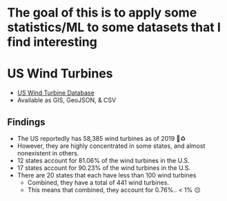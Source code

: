 # The goal of this is to apply some statistics/ML to some datasets that I find interesting

# US Wind Turbines 
- [US Wind Turbine Database](https://eerscmap.usgs.gov/uswtdb/data/)
- Available as GIS, GeoJSON, & CSV 

## Findings
- The US reportedly has 58,385 wind turbines as of 2019 🤠♻️
- However, they are highly concentrated in some states, and almost nonexistent in others.
- 12 states account for 81.06% of the wind turbines in the U.S.
- 17 states account for 90.23% of the wind turbines in the U.S.
- There are 20 states that each have less than 100 wind turbines
	- Combined, they have a total of 441 wind turbines.
	- This means that combined, they account for 0.76%.. < 1% 😔

